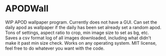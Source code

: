 # APODWall
WIP APOD wallpaper program. Currently does not have a GUI. Can set the daily apod as wallpaper if the daily has been set already set a random apod. Tons of settings, aspect ratio to crop, min image size to set as bg, etc. Saves a csv format log of all images downloaded, including what didn't make it past min size check. Works on any operating system. MIT license, feel free to do whatever you want with the code. 
